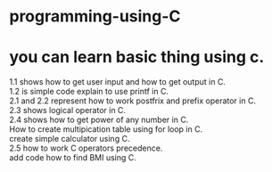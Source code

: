 # programming-using-C
# you can learn basic thing using c.<br>
1.1 shows how to get user input and how to get output in C.<br>
1.2 is simple code explain to use printf in C.<br>
2.1 and 2.2 represent how to work postfrix and prefix operator in C.<br>
2.3 shows logical operator in C.<br>
2.4 shows how to get power of any number in C.<br>
How to create multipication table using for loop in C.<br>
create simple calculator using C.<br>
2.5 how to work C operators precedence.<br>
add code how to find BMI using C.<br>
